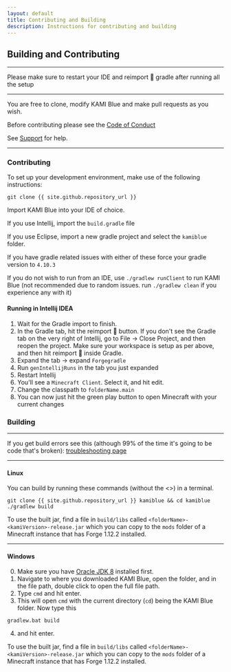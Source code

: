 ```yaml
---
layout: default
title: Contributing and Building
description: Instructions for contributing and building
---
```


## Building and Contributing

***

Please make sure to restart your IDE and reimport 🔄 gradle after running all the setup

***

You are free to clone, modify KAMI Blue and make pull requests as you wish. 

Before contributing please see the [Code of Conduct](codeofconduct)

See [Support](support.html) for help.

***

### Contributing 

To set up your development environment, make use of the following instructions:

```
git clone {{ site.github.repository_url }}
```
Import KAMI Blue into your IDE of choice. 

If you use Intellij, import the `build.gradle` file

If you use Eclipse, import a new gradle project and select the `kamiblue` folder. 

If you have gradle related issues with either of these force your gradle version to `4.10.3`

If you do not wish to run from an IDE, use `./gradlew runClient` to run KAMI Blue 
(not recommended due to random issues. run `./gradlew clean` if you experience any with it)

#### Running in Intellij IDEA

1. Wait for the Gradle import to finish. 
2. In the Gradle tab, hit the reimport 🔄 button. If you don't see the Gradle tab on the very right of Intellij, go to File -> Close Project, and then reopen the project. 
Make sure your workspace is setup as per above, and then hit reimport 🔄 inside Gradle.
3. Expand the tab -> expand `Forgegradle`
4. Run `genIntellijRuns` in the tab you just expanded
5. Restart Intellij
6. You'll see a `Minecraft Client`. Select it, and hit edit.
7. Change the classpath to `folderName.main`
8. You can now just hit the green play button to open Minecraft with your current changes

### Building

***

If you get build errors see this (although 99% of the time it's going to be code that's broken): [troubleshooting page](troubleshooting)

***

#### Linux

You can build by running these commands (without the <>) in a terminal.

```
git clone {{ site.github.repository_url }} kamiblue && cd kamiblue
./gradlew build
```

To use the built jar, find a file in `build/libs` called `<folderName>-<kamiVersion>-release.jar` which you can copy to the `mods` folder of a Minecraft instance that has Forge 1.12.2 installed.

***

#### Windows

0. Make sure you have [Oracle JDK 8](https://www.oracle.com/java/technologies/javase-jdk8-downloads.html) installed first. 
1. Navigate to where you downloaded KAMI Blue, open the folder, and in the file path, double click to open the full file path. 
2. Type `cmd` and hit enter.
3. This will open `cmd` with the current directory (`cd`) being the KAMI Blue folder. Now type this

```
gradlew.bat build
```

4. and hit enter. 

To use the built jar, find a file in `build/libs` called `<folderName>-<kamiVersion>-release.jar` which you can copy to the `mods` folder of a Minecraft instance that has Forge 1.12.2 installed.
